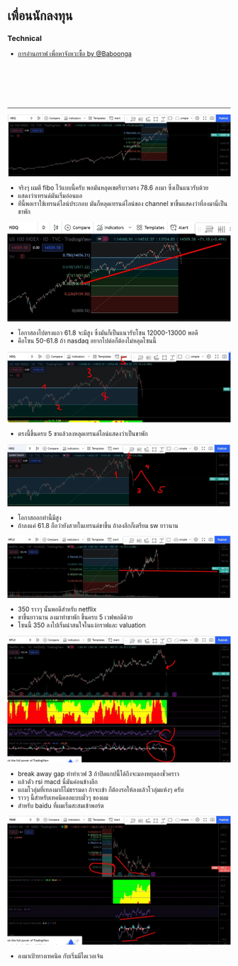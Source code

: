 # เพื่อนนักลงทุน

### Technical
- [การอ่านกราฟ เพื่อหาจังหวะซื้อ by @Baboonga](#technical_timing_a_buy)


<br><br><br><br><br>

-----------------
<div id="technical_timing_a_buy"></div>


![alt_text](/img/technical_timing_a_buy/1643093210142.jpg?raw=true)
- จริงๆ ผมตี fibo ไว้แบบนี้ครับ พอมันหลุดเขตรีบาวตรง 78.6 ลงมา ซึ่งเป็นแนวรับด้วย
- แสดงว่าเทรนด์มันเริ่มอ่อนแอ
- ทีนี้พอเราใช้เทรนด์ไลน์ประกอบ มันก็หลุดเทรนด์ไลน์ของ channel ขาขึ้นแสดงว่าที่ลงมานี่เป็นขาพัก

![alt_text](/img/technical_timing_a_buy/1643093271611.jpg?raw=true)
- โอกาสลงไปตรงแถว 61.8 จะมีสูง ซึ่งมันก็เป็นแนวรับโซน 12000-13000 พอดี
- คือโซน 50-61.8 ถ้า nasdaq อยากไปต่อก็ต้องไม่หลุดโซนนี้

![alt_text](/img/technical_timing_a_buy/1643093382976.jpg?raw=true)
- ตรงนี้ขึ้นครบ 5 ขาแล้วลงหลุดเทรนด์ไลน์แสดงว่าเป็นขาพัก

![alt_text](/img/technical_timing_a_buy/1643093420775.jpg?raw=true)
- โอกาสออกท่านี้มีสูง
- ถ้าลงแค่ 61.8 ถือว่ายังสวยในเทรนด์ขาขึ้น ถ้าลงลึกก็เตรียม sw ยาวนาน

![alt_text](/img/technical_timing_a_buy/1643093506769.jpg?raw=true)
- 350 ราวๆ นั้นพอดีสำหรับ netflix
- ขาขึ้นยาวนาน ลงมาทำขาพัก ขึ้นครบ 5 เวฟพอดีด้วย
- โซนนี้ 350 ลงไปเริ่มน่าสนใจในแง่กราฟและ valuation

![alt_text](/img/technical_timing_a_buy/1643093594009.jpg?raw=true)
- break away gap ทำท่าเวฟ 3 ถ้าปิดแกปนี้ได้ถึงจะมองหยุดลงชั่วคราว
- แล้วตัว rsi macd นี่มันค่อนข้างลึก
- แถมโวลุ่มที่เทลงมาก็ไม่ธรรมดา ถ้าจะเข้า ก็ต้องรอให้ลงแล้วโวลุ่มแห้งๆ ครับ
- ราวๆ นี้สำหรับเทคนิคอลแบบมั่วๆ ของผม
- สำหรับ baidu ที่ผมเริ่มสะสมเข้าพอร์ต

![alt_text](/img/technical_timing_a_buy/1643093702620.jpg?raw=true)
- ลงมาเป้าทางเทคนิค กับเริ่มมีไดเวอเจ้น
